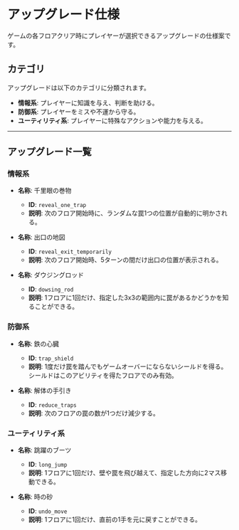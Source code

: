 # アップグレード仕様

ゲームの各フロアクリア時にプレイヤーが選択できるアップグレードの仕様案です。

## カテゴリ

アップグレードは以下のカテゴリに分類されます。

- **情報系**: プレイヤーに知識を与え、判断を助ける。
- **防御系**: プレイヤーをミスや不運から守る。
- **ユーティリティ系**: プレイヤーに特殊なアクションや能力を与える。

---

## アップグレード一覧

### 情報系

- **名称**: 千里眼の巻物
  - **ID**: `reveal_one_trap`
  - **説明**: 次のフロア開始時に、ランダムな罠1つの位置が自動的に明かされる。

- **名称**: 出口の地図
  - **ID**: `reveal_exit_temporarily`
  - **説明**: 次のフロア開始時、5ターンの間だけ出口の位置が表示される。

- **名称**: ダウジングロッド
  - **ID**: `dowsing_rod`
  - **説明**: 1フロアに1回だけ、指定した3x3の範囲内に罠があるかどうかを知ることができる。

### 防御系

- **名称**: 鉄の心臓
  - **ID**: `trap_shield`
  - **説明**: 1度だけ罠を踏んでもゲームオーバーにならないシールドを得る。シールドはこのアビリティを得たフロアでのみ有効。

- **名称**: 解体の手引き
  - **ID**: `reduce_traps`
  - **説明**: 次のフロアの罠の数が1つだけ減少する。

### ユーティリティ系

- **名称**: 跳躍のブーツ
  - **ID**: `long_jump`
  - **説明**: 1フロアに1回だけ、壁や罠を飛び越えて、指定した方向に2マス移動できる。

- **名称**: 時の砂
  - **ID**: `undo_move`
  - **説明**: 1フロアに1回だけ、直前の1手を元に戻すことができる。
